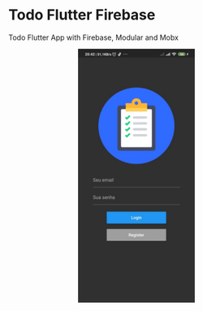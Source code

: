 # Todo Flutter Firebase
Todo Flutter App with Firebase, Modular and Mobx


<p align="center">
<img src="/previa1.jpeg" width="230" height="500" />
</p>
